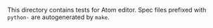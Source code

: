 This directory contains tests for Atom editor.  Spec files prefixed
with `python-` are autogenerated by `make`.
